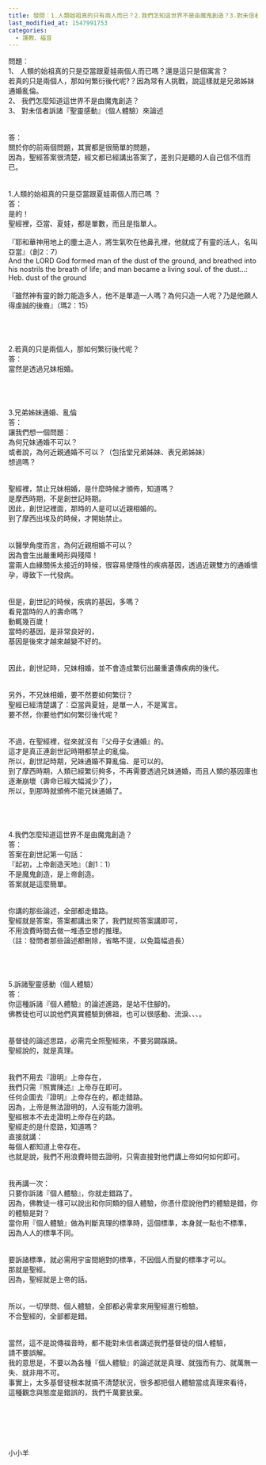 ```yaml
---
title: 發問：1.人類始祖真的只有兩人而已？2.我們怎知這世界不是由魔鬼創造？3.對未信者訴諸聖靈感動來論述
last_modified_at: 1547991753
categories:
  - 護教、福音
---
```


問題：<br>1、	人類的始祖真的只是亞當跟夏娃兩個人而已嗎？還是這只是個寓言？<br>若真的只是兩個人，那如何繁衍後代呢?？因為常有人挑戰，說這樣就是兄弟姊妹通婚亂倫。<br>2、	我們怎麼知道這世界不是由魔鬼創造？<br>3、	對未信者訴諸『聖靈感動』（個人體驗）來論述<br><!--more--><br><br>答：<br>關於你的前兩個問題，其實都是很簡單的問題，<br>因為，聖經答案很清楚，經文都已經講出答案了，差別只是聽的人自己信不信而已。<br> <br> <br>1.人類的始祖真的只是亞當跟夏娃兩個人而已嗎 ？<br>答：<br>是的！<br>聖經裡，亞當、夏娃，都是單數，而且是指單人。<br> <br>『耶和華神用地上的塵土造人，將生氣吹在他鼻孔裡，他就成了有靈的活人，名叫亞當』（創2：7）<br>And the LORD God formed man of the dust of the ground, and breathed into his nostrils the breath of life; and man became a living soul. of the dust...: Heb. dust of the ground<br> <br>『雖然神有靈的餘力能造多人，他不是單造一人嗎？為何只造一人呢？乃是他願人得虔誠的後裔』（瑪2：15）<br> <br> <br><br><br>2.若真的只是兩個人，那如何繁衍後代呢？<br>答：<br>當然是透過兄妹相婚。<br> <br> <br><br><br>3.兄弟姊妹通婚、亂倫<br>答：<br>讓我們想一個問題：<br>為何兄妹通婚不可以？<br>或者說，為何近親通婚不可以？（包括堂兄弟姊妹、表兄弟姊妹）<br>想過嗎？<br> <br><br>聖經裡，禁止兄妹相婚，是什麼時候才頒佈，知道嗎？<br>是摩西時期，不是創世記時期。<br>因此，創世記裡面，那時的人是可以近親相婚的。<br>到了摩西出埃及的時候，才開始禁止。<br> <br><br>以醫學角度而言，為何近親相婚不可以？<br>因為會生出嚴重畸形與殘障！<br>當兩人血緣關係太接近的時候，很容易使隱性的疾病基因，透過近親雙方的通婚懷孕，導致下一代發病。<br> <br><br>但是，創世記的時候，疾病的基因，多嗎？<br>看見當時的人的壽命嗎？<br>動輒幾百歲！<br>當時的基因，是非常良好的，<br>基因是後來才越來越變不好的。<br> <br><br>因此，創世記時，兄妹相婚，並不會造成繁衍出嚴重遺傳疾病的後代。<br> <br><br>另外，不兄妹相婚，要不然要如何繁衍？<br>聖經已經清楚講了：亞當與夏娃，是單一人，不是寓言。<br>要不然，你要他們如何繁衍後代呢？<br> <br><br>不過，在聖經裡，從來就沒有『父母子女通婚』的。<br>這才是真正連創世記時期都禁止的亂倫。<br>所以，創世記時期，兄妹通婚不算亂倫、是可以的。<br>到了摩西時期，人類已經繁衍夠多，不再需要透過兄妹通婚，而且人類的基因庫也逐漸崩壞（壽命已經大幅減少了），<br>所以，到那時就頒佈不能兄妹通婚了。<br> <br> <br><br><br>4.我們怎麼知道這世界不是由魔鬼創造？<br>答：<br>答案在創世記第一句話：<br>『起初，上帝創造天地』（創1：1）<br>不是魔鬼創造，是上帝創造。<br>答案就是這麼簡單。<br> <br><br>你講的那些論述，全部都走錯路。<br>聖經就是答案，答案都講出來了，我們就照答案講即可，<br>不用浪費時間去做一堆憑空想的推理。<br>（註：發問者那些論述都刪除，省略不提，以免篇幅過長）<br> <br> <br><br><br>5.訴諸聖靈感動（個人體驗）<br>答：<br>你這種訴諸『個人體驗』的論述進路，是站不住腳的。<br>佛教徒也可以說他們真實體驗到佛祖，也可以很感動、流淚、、、。<br> <br><br>基督徒的論述思路，必需完全照聖經來，不要另闢蹊蹺。<br>聖經說的，就是真理。<br> <br><br>我們不用去『證明』上帝存在，<br>我們只需『照實陳述』上帝存在即可。<br>任何企圖去『證明』上帝存在的，都走錯路。<br>因為，上帝是無法證明的，人沒有能力證明。<br>聖經根本不去走證明上帝存在的路。<br>聖經走的是什麼路，知道嗎？<br>直接就講：<br>每個人都知道上帝存在。<br>也就是說，我們不用浪費時間去證明，只需直接對他們講上帝如何如何即可。<br> <br><br>我再講一次：<br>只要你訴諸『個人體驗』，你就走錯路了。<br>因為，佛教徒一樣可以說出和你同類的個人體驗，你憑什麼說他們的體驗是錯，你的體驗是對？<br>當你用『個人體驗』做為判斷真理的標準時，這個標準，本身就一點也不標準，<br>因為人人的標準不同。<br> <br><br>要訴諸標準，就必需用宇宙間絕對的標準，不因個人而變的標準才可以。<br>那就是聖經。<br>因為，聖經就是上帝的話。<br> <br><br>所以，一切學問、個人體驗，全部都必需拿來用聖經進行檢驗。<br>不合聖經的，全部都是錯。<br> <br><br>當然，這不是說傳福音時，都不能對未信者講述我們基督徒的個人體驗，<br>請不要誤解。<br>我的意思是，不要以為各種『個人體驗』的論述就是真理、就強而有力、就萬無一失、就非用不可。<br>事實上，太多基督徒根本就搞不清楚狀況，很多都把個人體驗當成真理來看待，<br>這種觀念與態度是錯誤的，我們千萬要放棄。<br><br><br><br><br><br><br>小小羊<br><br><br><br><br>
